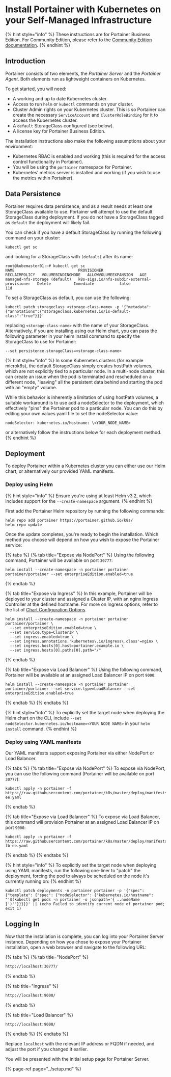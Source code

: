 # Install Portainer with Kubernetes on your Self-Managed Infrastructure

{% hint style="info" %}
These instructions are for Portainer Business Edition. For Community Edition, please refer to the [Community Edition documentation](https://docs.portainer.io/v/ce-2.6/).
{% endhint %}

## Introduction

Portainer consists of two elements, the _Portainer Server_ and the _Portainer Agent_. Both elements run as lightweight containers on Kubernetes.

To get started, you will need:

* A working and up to date Kubernetes cluster.
* Access to run `helm` or `kubectl` commands on your cluster.
* Cluster Admin rights on your Kubernetes cluster. This is so Portainer can create the necessary `ServiceAccount` and `ClusterRoleBinding` for it to access the Kubernetes cluster.
* A `default` StorageClass configured \(see below\).
* A license key for Portainer Business Edition.

The installation instructions also make the following assumptions about your environment:

* Kubernetes RBAC is enabled and working \(this is required for the access control functionality in Portainer\).
* You will be using the `portainer` namespace for Portainer.
* Kubernetes' metrics server is installed and working \(if you wish to use the metrics within Portainer\).

## Data Persistence

Portainer requires data persistence, and as a result needs at least one StorageClass available to use. Portainer will attempt to use the default StorageClass during deployment. If you do not have a StorageClass tagged as `default` the deployment will likely fail.

You can check if you have a default StorageClass by running the following command on your cluster:

```text
kubectl get sc
```

and looking for a StorageClass with `(default)` after its name:

```text
root@kubemaster01:~# kubectl get sc
NAME                            PROVISIONER                                   RECLAIMPOLICY   VOLUMEBINDINGMODE   ALLOWVOLUMEEXPANSION   AGE
managed-nfs-storage (default)   k8s-sigs.io/nfs-subdir-external-provisioner   Delete          Immediate           false                  11d
```

To set a StorageClass as default, you can use the following:

```text
kubectl patch storageclass <storage-class-name> -p '{"metadata": {"annotations":{"storageclass.kubernetes.io/is-default-class":"true"}}}'
```

replacing `<storage-class-name>` with the name of your StorageClass. Alternatively, if you are installing using our Helm chart, you can pass the following parameter in your helm install command to specify the StorageClass to use for Portainer:

```text
--set persistence.storageClass=<storage-class-name>
```

{% hint style="info" %}
In some Kubernetes clusters \(for example microk8s\), the default StorageClass simply creates hostPath volumes, which are not explicitly tied to a particular node. In a multi-node cluster, this can create an issue when the pod is terminated and rescheduled on a different node, "leaving" all the persistent data behind and starting the pod with an "empty" volume.

While this behavior is inherently a limitation of using hostPath volumes, a suitable workaround is to use add a nodeSelector to the deployment, which effectively "pins" the Portainer pod to a particular node. You can do this by editing your own values.yaml file to set the nodeSelector value:

`nodeSelector: kubernetes.io/hostname: \<YOUR_NODE_NAME>`

or alternatively follow the instructions below for each deployment method.
{% endhint %}

## Deployment

To deploy Portainer within a Kubernetes cluster you can either use our Helm chart, or alternatively our provided YAML manifests.

### Deploy using Helm

{% hint style="info" %}
Ensure you're using at least Helm v3.2, which includes support for the `--create-namespace` argument.
{% endhint %}

First add the Portainer Helm repository by running the following commands:

```text
helm repo add portainer https://portainer.github.io/k8s/
helm repo update
```

Once the update completes, you're ready to begin the installation. Which method you choose will depend on how you wish to expose the Portainer service:

{% tabs %}
{% tab title="Expose via NodePort" %}
Using the following command, Portainer will be available on port `30777`:

```text
helm install --create-namespace -n portainer portainer portainer/portainer --set enterpriseEdition.enabled=true
```
{% endtab %}

{% tab title="Expose via Ingress" %}
In this example, Portainer will be deployed to your cluster and assigned a Cluster IP, with an nginx Ingress Controller at the defined hostname. For more on Ingress options, refer to the list of [Chart Configuration Options](../../../../advanced/helm-chart-configuration-options.md).

```text
helm install --create-namespace -n portainer portainer portainer/portainer \
  --set enterpriseEdition.enabled=true \
  --set service.type=ClusterIP \
  --set ingress.enabled=true \
  --set ingress.annotations.'kubernetes\.io/ingress\.class'=nginx \
  --set ingress.hosts[0].host=portainer.example.io \
  --set ingress.hosts[0].paths[0].path="/"
```
{% endtab %}

{% tab title="Expose via Load Balancer" %}
Using the following command, Portainer will be available at an assigned Load Balancer IP on port `9000`:

```text
helm install --create-namespace -n portainer portainer portainer/portainer --set service.type=LoadBalancer --set enterpriseEdition.enabled=true
```
{% endtab %}
{% endtabs %}

{% hint style="info" %}
To explicitly set the target node when deploying the Helm chart on the CLI, include `--set nodeSelector.kubernetes.io/hostname=<YOUR NODE NAME>` in your `helm install` command.
{% endhint %}

### Deploy using YAML manifests

Our YAML manifests support exposing Portainer via either NodePort or Load Balancer.

{% tabs %}
{% tab title="Expose via NodePort" %}
To expose via NodePort, you can use the following command \(Portainer will be available on port `30777`\):

```text
kubectl apply -n portainer -f https://raw.githubusercontent.com/portainer/k8s/master/deploy/manifests/portainer/portainer-ee.yaml
```
{% endtab %}

{% tab title="Expose via Load Balancer" %}
To expose via Load Balancer, this command will provision Portainer at an assigned Load Balancer IP on port `9000`:

```text
kubectl apply -n portainer -f https://raw.githubusercontent.com/portainer/k8s/master/deploy/manifests/portainer/portainer-lb-ee.yaml
```
{% endtab %}
{% endtabs %}

{% hint style="info" %}
To explicitly set the target node when deploying using YAML manifests, run the following one-liner to "patch" the deployment, forcing the pod to always be scheduled on the node it's currently running on:
{% endhint %}

```text
kubectl patch deployments -n portainer portainer -p '{"spec": {"template": {"spec": {"nodeSelector": {"kubernetes.io/hostname": "'$(kubectl get pods -n portainer -o jsonpath='{ ..nodeName }')'"}}}}}' || (echo Failed to identify current node of portainer pod; exit 1)
```

## Logging In

Now that the installation is complete, you can log into your Portainer Server instance. Depending on how you chose to expose your Portainer installation, open a web browser and navigate to the following URL:

{% tabs %}
{% tab title="NodePort" %}
```bash
http://localhost:30777/
```
{% endtab %}

{% tab title="Ingress" %}
```bash
http://localhost:9000/
```
{% endtab %}

{% tab title="Load Balancer" %}
```bash
http://localhost:9000/
```
{% endtab %}
{% endtabs %}

Replace `localhost` with the relevant IP address or FQDN if needed, and adjust the port if you changed it earlier.

You will be presented with the initial setup page for Portainer Server.

{% page-ref page="../setup.md" %}

